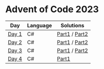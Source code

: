 # Advent of Code 2023

| Day                                          | Language    | Solutions
| ---------------------------------------------| ----------- | --------------------------------------------------------------------- |
| [Day 1](https://adventofcode.com/2023/day/1) |     C#      | [Part1](aoc-2023/day01/PartOne.cs) / [Part2](aoc-2023/day01/PartTwo.cs) |
| [Day 2](https://adventofcode.com/2023/day/2) |     C#      | [Part1](aoc-2023/day02/PartOne.cs) / [Part2](aoc-2023/day02/PartTwo.cs) |
| [Day 3](https://adventofcode.com/2023/day/3) |     C#      | [Part1](aoc-2023/day03/PartOne.cs) / [Part2](aoc-2023/day03/PartTwo.cs) |
| [Day 4](https://adventofcode.com/2023/day/4) |     C#      | [Part1](aoc-2023/day04/PartOne.cs)                                    |
